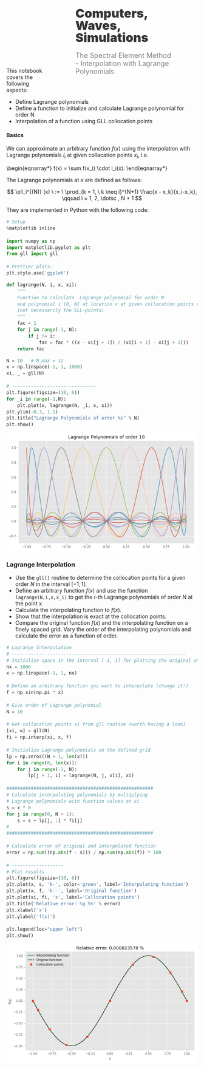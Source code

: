 
<div style='background-image: url("title01.png") ; padding: 0px ; background-size: cover ; border-radius: 5px ; height: 200px'>
<div style="float: right ; margin: 50px ; padding: 20px ; background: rgba(255 , 255 , 255 , 0.7) ; width: 50% ; height: 150px">
        <div style="position: relative ; top: 50% ; transform: translatey(-50%)">
            <div style="font-size: xx-large ; font-weight: 900 ; color: rgba(0 , 0 , 0 , 0.8) ; line-height: 100%">Computers, Waves, Simulations</div>
            <div style="font-size: large ; padding-top: 20px ; color: rgba(0 , 0 , 0 , 0.5)">The Spectral Element Method - Interpolation with Lagrange Polynomials</div>
        </div>
    </div>
</div>

This notebook covers the following aspects:
* Define Lagrange polynomials 
* Define a function to initialize and calculate  Lagrange polynomial for order N
* Interpolation of a function using GLL collocation points

#### Basics

We can approximate an arbitrary function $f(x)$ using the interpolation with Lagrange polynomials $l_i$ at given collacation points $x_i$, i.e.

\begin{eqnarray*}
f(x) = \sum f(x_i) \cdot l_i(x).
\end{eqnarray*}

The Lagrange polynomials at $x$ are defined as follows:

$$ \ell_i^{(N)} (x) \ := \ \prod_{k = 1, \ k \neq i}^{N+1} \frac{x - x_k}{x_i-x_k}, \qquad   i = 1, 2, \dotsc , N + 1  $$


They are implemented in Python with the following code:


```python
# Setup
%matplotlib inline

import numpy as np
import matplotlib.pyplot as plt
from gll import gll

# Prettier plots.
plt.style.use('ggplot')
```


```python
def lagrange(N, i, x, xi):
    """
    Function to calculate  Lagrange polynomial for order N
    and polynomial i [0, N] at location x at given collocation points xi
    (not necessarily the GLL-points)
    """
    fac = 1
    for j in range(-1, N):
        if j != i:
            fac = fac * ((x - xi[j + 1]) / (xi[i + 1] - xi[j + 1]))
    return fac
```


```python
N = 10   # N_max = 12
x = np.linspace(-1, 1, 1000)
xi, _ = gll(N)

# -------------------------------
plt.figure(figsize=(10, 6))
for _i in range(-1,N):
    plt.plot(x, lagrange(N, _i, x, xi))
plt.ylim(-0.3, 1.1)
plt.title("Lagrange Polynomials of order %i" % N)
plt.show()
```


![png](output_5_0.png)


###  Lagrange Interpolation

* Use the `gll()` routine to determine the collocation points for a given order $N$ in the interval $[-1,1]$.
* Define an arbitrary function $f(x)$ and use the function `lagrange(N,i,x,x_i)` to get the $i$-th Lagrange polynomials of order N at the point x.
* Calculate the interpolating function to $f(x)$.
* Show that the interpolation is exact at the collocation points.
* Compare the original function $f(x)$ and the interpolating function on a finely spaced grid. Vary the order of the interpolating polynomials and calculate the error as a function of order.


```python
# Lagrange Interpolation
# ----------------------------------------------------------------
# Initialize space in the interval [-1, 1] for plotting the original and interpolated function
nx = 1000
x = np.linspace(-1, 1, nx)
    
# Define an arbitrary function you want to interpolate (change it!)
f = np.sin(np.pi * x)
    
# Give order of Lagrange polynomial
N = 10

# Get collocation points xi from gll routine (worth having a look)
[xi, w] = gll(N)
fi = np.interp(xi, x, f) 
  
# Initialize Lagrange polynomials on the defined grid
lp = np.zeros((N + 1, len(x)))
for i in range(0, len(x)):
    for j in range(-1, N):
        lp[j + 1, i] = lagrange(N, j, x[i], xi)
        
######################################################
# Calculate interpolating polynomials by multiplying 
# Lagrange polynomials with function values at xi
s = x * 0
for j in range(0, N + 1):   
    s = s + lp[j, :] * fi[j]
#
######################################################

# Calculate error of original and interpolated function
error = np.sum((np.abs(f - s))) / np.sum(np.abs(f)) * 100

# -------------------
# Plot results  
plt.figure(figsize=(10, 6))
plt.plot(x, s, 'k-', color='green', label='Interpolating function')
plt.plot(x, f, 'k--', label='Original function')
plt.plot(xi, fi, 's', label='Collocation points')
plt.title('Relative error: %g %%' % error)
plt.xlabel('x')
plt.ylabel('f(x)')

plt.legend(loc="upper left")
plt.show()
```


![png](output_7_0.png)

